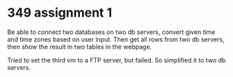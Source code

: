 # 349 assignment 1
Be able to connect two databases on two db servers, convert given time and time zones based on user input.
Then get all rows from two db servers, then show the result in two tables in the webpage.

Tried to set the third vm to a FTP server, but failed. So simplified it to two db servers.
